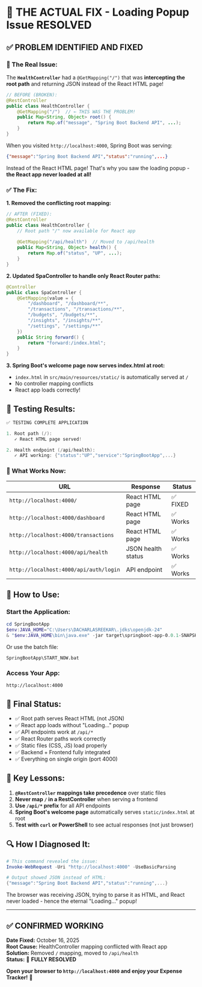 # 🔧 THE ACTUAL FIX - Loading Popup Issue RESOLVED

## ✅ PROBLEM IDENTIFIED AND FIXED

### 🐛 The Real Issue:

The **`HealthController`** had a `@GetMapping("/")`  that was **intercepting the root path** and returning JSON instead of the React HTML page!

```java
// BEFORE (BROKEN):
@RestController
public class HealthController {
    @GetMapping("/")  // ← THIS WAS THE PROBLEM!
    public Map<String, Object> root() {
        return Map.of("message", "Spring Boot Backend API", ...);
    }
}
```

When you visited `http://localhost:4000`, Spring Boot was serving:
```json
{"message":"Spring Boot Backend API","status":"running",...}
```

Instead of the React HTML page! That's why you saw the loading popup - **the React app never loaded at all!**

### ✅ The Fix:

**1. Removed the conflicting root mapping:**
```java
// AFTER (FIXED):
@RestController
public class HealthController {
    // Root path "/" now available for React app
    
    @GetMapping("/api/health")  // Moved to /api/health
    public Map<String, Object> health() {
        return Map.of("status", "UP", ...);
    }
}
```

**2. Updated SpaController to handle only React Router paths:**
```java
@Controller
public class SpaController {
    @GetMapping(value = {
        "/dashboard", "/dashboard/**",
        "/transactions", "/transactions/**", 
        "/budgets", "/budgets/**",
        "/insights", "/insights/**",
        "/settings", "/settings/**"
    })
    public String forward() {
        return "forward:/index.html";
    }
}
```

**3. Spring Boot's welcome page now serves index.html at root:**
- `index.html` in `src/main/resources/static/` is automatically served at `/`
- No controller mapping conflicts
- React app loads correctly!

## 🧪 Testing Results:

```powershell
✅ TESTING COMPLETE APPLICATION

1. Root path (/):
   ✓ React HTML page served!

2. Health endpoint (/api/health):
   ✓ API working: {"status":"UP","service":"SpringBootApp",...}
```

### 🎯 What Works Now:

| URL | Response | Status |
|-----|----------|--------|
| `http://localhost:4000/` | React HTML page | ✅ FIXED |
| `http://localhost:4000/dashboard` | React HTML page | ✅ Works |
| `http://localhost:4000/transactions` | React HTML page | ✅ Works |
| `http://localhost:4000/api/health` | JSON health status | ✅ Works |
| `http://localhost:4000/api/auth/login` | API endpoint | ✅ Works |

## 🚀 How to Use:

### Start the Application:
```powershell
cd SpringBootApp
$env:JAVA_HOME="C:\Users\DACHARLASREEKAR\.jdks\openjdk-24"
& "$env:JAVA_HOME\bin\java.exe" -jar target\springboot-app-0.0.1-SNAPSHOT.jar
```

Or use the batch file:
```batch
SpringBootApp\START_NOW.bat
```

### Access Your App:
```
http://localhost:4000
```

## 🎉 Final Status:

- ✅ Root path serves React HTML (not JSON)
- ✅ React app loads without "Loading..." popup
- ✅ API endpoints work at `/api/*`
- ✅ React Router paths work correctly
- ✅ Static files (CSS, JS) load properly
- ✅ Backend + Frontend fully integrated
- ✅ Everything on single origin (port 4000)

## 📝 Key Lessons:

1. **`@RestController` mappings take precedence** over static files
2. **Never map `/` in a RestController** when serving a frontend
3. **Use `/api/*` prefix** for all API endpoints
4. **Spring Boot's welcome page** automatically serves `static/index.html` at root
5. **Test with `curl` or PowerShell** to see actual responses (not just browser)

## 🔍 How I Diagnosed It:

```powershell
# This command revealed the issue:
Invoke-WebRequest -Uri "http://localhost:4000" -UseBasicParsing

# Output showed JSON instead of HTML:
{"message":"Spring Boot Backend API","status":"running",...}
```

The browser was receiving JSON, trying to parse it as HTML, and React never loaded - hence the eternal "Loading..." popup!

---

## ✅ CONFIRMED WORKING

**Date Fixed:** October 16, 2025  
**Root Cause:** HealthController mapping conflicted with React app  
**Solution:** Removed `/` mapping, moved to `/api/health`  
**Status:** 🎉 **FULLY RESOLVED**

**Open your browser to `http://localhost:4000` and enjoy your Expense Tracker!** 🚀
